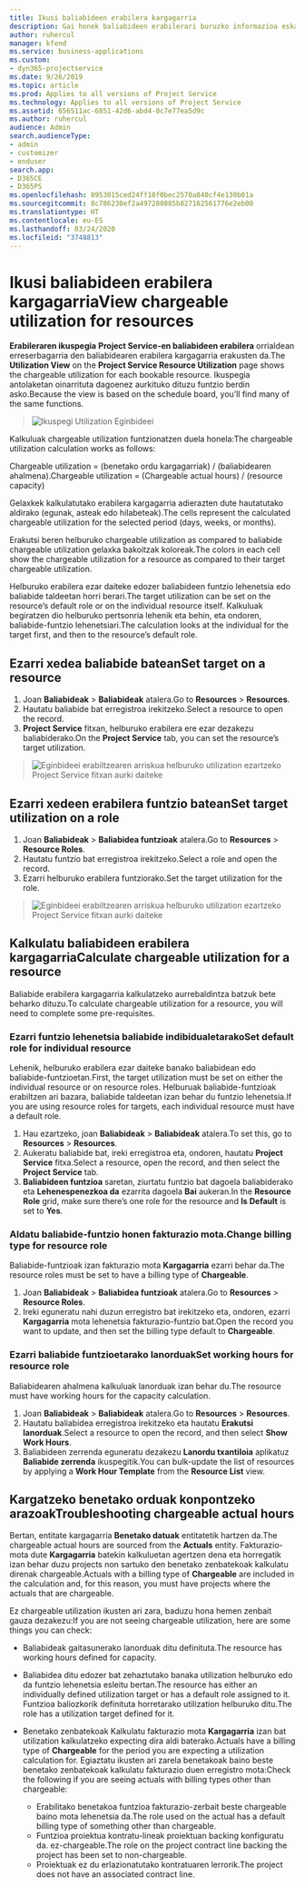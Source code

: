 ```yaml
---
title: Ikusi baliabideen erabilera kargagarria
description: Gai honek baliabideen erabilerari buruzko informazioa eskaintzen du.
author: ruhercul
manager: kfend
ms.service: business-applications
ms.custom:
- dyn365-projectservice
ms.date: 9/26/2019
ms.topic: article
ms.prod: Applies to all versions of Project Service
ms.technology: Applies to all versions of Project Service
ms.assetid: 656511ac-6851-42d6-abd4-0c7e77ea5d9c
ms.author: ruhercul
audience: Admin
search.audienceType:
- admin
- customizer
- enduser
search.app:
- D365CE
- D365PS
ms.openlocfilehash: 8953015ced24ff10f0bec2570a840cf4e130b01a
ms.sourcegitcommit: 8c786230ef2a497280885b827162561776e2eb00
ms.translationtype: HT
ms.contentlocale: eu-ES
ms.lasthandoff: 03/24/2020
ms.locfileid: "3748813"
---
```

# <a name="view-chargeable-utilization-for-resources"></a><span data-ttu-id="51d0c-103">Ikusi baliabideen erabilera kargagarria</span><span class="sxs-lookup"><span data-stu-id="51d0c-103">View chargeable utilization for resources</span></span>
 
<span data-ttu-id="51d0c-104">**Erabileraren ikuspegia** **Project Service-en baliabideen erabilera** orrialdean erreserbagarria den baliabidearen erabilera kargagarria erakusten da.</span><span class="sxs-lookup"><span data-stu-id="51d0c-104">The **Utilization View** on the **Project Service Resource Utilization** page shows the chargeable utilization for each bookable resource.</span></span> <span data-ttu-id="51d0c-105">Ikuspegia antolaketan oinarrituta dagoenez aurkituko dituzu funtzio berdin asko.</span><span class="sxs-lookup"><span data-stu-id="51d0c-105">Because the view is based on the schedule board, you’ll find many of the same functions.</span></span>

> ![Ikuspegi Utilization Eginbideei](media/FAQ-utilization-1.png)
 

<span data-ttu-id="51d0c-107">Kalkuluak chargeable utilization funtzionatzen duela honela:</span><span class="sxs-lookup"><span data-stu-id="51d0c-107">The chargeable utilization calculation works as follows:</span></span>

   <span data-ttu-id="51d0c-108">Chargeable utilization = (benetako ordu kargagarriak) / (baliabidearen ahalmena).</span><span class="sxs-lookup"><span data-stu-id="51d0c-108">Chargeable utilization = (Chargeable actual hours) / (resource capacity)</span></span>

<span data-ttu-id="51d0c-109">Gelaxkek kalkulatutako erabilera kargagarria adierazten dute hautatutako aldirako (egunak, asteak edo hilabeteak).</span><span class="sxs-lookup"><span data-stu-id="51d0c-109">The cells represent the calculated chargeable utilization for the selected period (days, weeks, or months).</span></span>

<span data-ttu-id="51d0c-110">Erakutsi beren helburuko chargeable utilization as compared to baliabide chargeable utilization gelaxka bakoitzak koloreak.</span><span class="sxs-lookup"><span data-stu-id="51d0c-110">The colors in each cell show the chargeable utilization for a resource as compared to their target chargeable utilization.</span></span> 

<span data-ttu-id="51d0c-111">Helburuko erabilera ezar daiteke edozer baliabideen funtzio lehenetsia edo baliabide taldeetan horri berari.</span><span class="sxs-lookup"><span data-stu-id="51d0c-111">The target utilization can be set on the resource’s default role or on the individual resource itself.</span></span> <span data-ttu-id="51d0c-112">Kalkuluak begiratzen dio helburuko pertsonria lehenik eta behin, eta ondoren, baliabide-funtzio lehenetsiari.</span><span class="sxs-lookup"><span data-stu-id="51d0c-112">The calculation looks at the individual for the target first, and then to the resource’s default role.</span></span>

## <a name="set-target-on-a-resource"></a><span data-ttu-id="51d0c-113">Ezarri xedea baliabide batean</span><span class="sxs-lookup"><span data-stu-id="51d0c-113">Set target on a resource</span></span>

1. <span data-ttu-id="51d0c-114">Joan **Baliabideak** \> **Baliabideak** atalera.</span><span class="sxs-lookup"><span data-stu-id="51d0c-114">Go to **Resources** \> **Resources**.</span></span> 
2. <span data-ttu-id="51d0c-115">Hautatu baliabide bat erregistroa irekitzeko.</span><span class="sxs-lookup"><span data-stu-id="51d0c-115">Select a resource to open the record.</span></span> 
3. <span data-ttu-id="51d0c-116">**Project Service** fitxan, helburuko erabilera ere ezar dezakezu baliabiderako.</span><span class="sxs-lookup"><span data-stu-id="51d0c-116">On the **Project Service** tab, you can set the resource’s target utilization.</span></span>

> ![Eginbideei erabiltzearen arriskua helburuko utilization ezartzeko Project Service fitxan aurki daiteke](media/FAQ-utilization-2.png)
 
## <a name="set-target-utilization-on-a-role"></a><span data-ttu-id="51d0c-118">Ezarri xedeen erabilera funtzio batean</span><span class="sxs-lookup"><span data-stu-id="51d0c-118">Set target utilization on a role</span></span>

1. <span data-ttu-id="51d0c-119">Joan **Baliabideak** \> **Baliabidea funtzioak** atalera.</span><span class="sxs-lookup"><span data-stu-id="51d0c-119">Go to **Resources** \> **Resource Roles**.</span></span> 
2. <span data-ttu-id="51d0c-120">Hautatu funtzio bat erregistroa irekitzeko.</span><span class="sxs-lookup"><span data-stu-id="51d0c-120">Select a role and open the record.</span></span> 
3. <span data-ttu-id="51d0c-121">Ezarri helburuko erabilera funtziorako.</span><span class="sxs-lookup"><span data-stu-id="51d0c-121">Set the target utilization for the role.</span></span>

> ![Eginbideei erabiltzearen arriskua helburuko utilization ezartzeko Project Service fitxan aurki daiteke](media/FAQ-utilization-3.png)
 
## <a name="calculate-chargeable-utilization-for-a-resource"></a><span data-ttu-id="51d0c-123">Kalkulatu baliabideen erabilera kargagarria</span><span class="sxs-lookup"><span data-stu-id="51d0c-123">Calculate chargeable utilization for a resource</span></span>

<span data-ttu-id="51d0c-124">Baliabide erabilera kargagarria kalkulatzeko aurrebaldintza batzuk bete beharko dituzu.</span><span class="sxs-lookup"><span data-stu-id="51d0c-124">To calculate chargeable utilization for a resource, you will need to complete some pre-requisites.</span></span> 

### <a name="set-default-role-for-individual-resource"></a><span data-ttu-id="51d0c-125">Ezarri funtzio lehenetsia baliabide indibidualetarako</span><span class="sxs-lookup"><span data-stu-id="51d0c-125">Set default role for individual resource</span></span>

<span data-ttu-id="51d0c-126">Lehenik, helburuko erabilera ezar daiteke banako baliabidean edo baliabide-funtzioetan.</span><span class="sxs-lookup"><span data-stu-id="51d0c-126">First, the target utilization must be set on either the individual resource or on resource roles.</span></span> <span data-ttu-id="51d0c-127">Helburuak baliabide-funtzioak erabiltzen ari bazara, baliabide taldeetan izan behar du funtzio lehenetsia.</span><span class="sxs-lookup"><span data-stu-id="51d0c-127">If you are using resource roles for targets, each individual resource must have a default role.</span></span> 

1. <span data-ttu-id="51d0c-128">Hau ezartzeko, joan **Baliabideak** \> **Baliabideak** atalera.</span><span class="sxs-lookup"><span data-stu-id="51d0c-128">To set this, go to **Resources** \> **Resources**.</span></span> 
2. <span data-ttu-id="51d0c-129">Aukeratu baliabide bat, ireki erregistroa eta, ondoren, hautatu **Project Service** fitxa.</span><span class="sxs-lookup"><span data-stu-id="51d0c-129">Select a resource, open the record, and then select the **Project Service** tab.</span></span> 
3. <span data-ttu-id="51d0c-130">**Baliabideen funtzioa** saretan, ziurtatu funtzio bat dagoela baliabiderako eta **Lehenespenezkoa da** ezarrita dagoela **Bai** aukeran.</span><span class="sxs-lookup"><span data-stu-id="51d0c-130">In the **Resource Role** grid, make sure there’s one role for the resource and **Is Default** is set to **Yes**.</span></span>
 
### <a name="change-billing-type-for-resource-role"></a><span data-ttu-id="51d0c-131">Aldatu baliabide-funtzio honen fakturazio mota.</span><span class="sxs-lookup"><span data-stu-id="51d0c-131">Change billing type for resource role</span></span>

<span data-ttu-id="51d0c-132">Baliabide-funtzioak izan fakturazio mota **Kargagarria** ezarri behar da.</span><span class="sxs-lookup"><span data-stu-id="51d0c-132">The resource roles must be set to have a billing type of **Chargeable**.</span></span> 

1. <span data-ttu-id="51d0c-133">Joan **Baliabideak** \> **Baliabidea funtzioak** atalera.</span><span class="sxs-lookup"><span data-stu-id="51d0c-133">Go to **Resources** \> **Resource Roles**.</span></span> 
2. <span data-ttu-id="51d0c-134">Ireki eguneratu nahi duzun erregistro bat irekitzeko eta, ondoren, ezarri **Kargagarria** mota lehenetsia fakturazio-funtzio bat.</span><span class="sxs-lookup"><span data-stu-id="51d0c-134">Open the record you want to update, and then set the billing type default to **Chargeable**.</span></span>

### <a name="set-working-hours-for-resource-role"></a><span data-ttu-id="51d0c-135">Ezarri baliabide funtzioetarako lanorduak</span><span class="sxs-lookup"><span data-stu-id="51d0c-135">Set working hours for resource role</span></span>
 
<span data-ttu-id="51d0c-136">Baliabidearen ahalmena kalkuluak lanorduak izan behar du.</span><span class="sxs-lookup"><span data-stu-id="51d0c-136">The resource must have working hours for the capacity calculation.</span></span> 

1. <span data-ttu-id="51d0c-137">Joan **Baliabideak** \> **Baliabideak** atalera.</span><span class="sxs-lookup"><span data-stu-id="51d0c-137">Go to **Resources** \> **Resources**.</span></span> 
2. <span data-ttu-id="51d0c-138">Hautatu baliabidea erregistroa irekitzeko eta hautatu **Erakutsi lanorduak**.</span><span class="sxs-lookup"><span data-stu-id="51d0c-138">Select a resource to open the record, and then select **Show Work Hours**.</span></span> 
3. <span data-ttu-id="51d0c-139">Baliabideen zerrenda eguneratu dezakezu **Lanordu txantiloia** aplikatuz **Baliabide zerrenda** ikuspegitik.</span><span class="sxs-lookup"><span data-stu-id="51d0c-139">You can bulk-update the list of resources by applying a **Work Hour Template** from the **Resource List** view.</span></span>

## <a name="troubleshooting-chargeable-actual-hours"></a><span data-ttu-id="51d0c-140">Kargatzeko benetako orduak konpontzeko arazoak</span><span class="sxs-lookup"><span data-stu-id="51d0c-140">Troubleshooting chargeable actual hours</span></span>

<span data-ttu-id="51d0c-141">Bertan, entitate kargagarria **Benetako datuak** entitatetik hartzen da.</span><span class="sxs-lookup"><span data-stu-id="51d0c-141">The chargeable actual hours are sourced from the **Actuals** entity.</span></span> <span data-ttu-id="51d0c-142">Fakturazio-mota dute **Kargagarria** batekin kalkuluetan agertzen dena eta horregatik izan behar duzu projects non sartuko den benetako zenbatekoak kalkulatu direnak chargeable.</span><span class="sxs-lookup"><span data-stu-id="51d0c-142">Actuals with a billing type of **Chargeable** are included in the calculation and, for this reason, you must have projects where the actuals that are chargeable.</span></span>

<span data-ttu-id="51d0c-143">Ez chargeable utilization ikusten ari zara, baduzu hona hemen zenbait gauza dezakezu:</span><span class="sxs-lookup"><span data-stu-id="51d0c-143">If you are not seeing chargeable utilization, here are some things you can check:</span></span>

- <span data-ttu-id="51d0c-144">Baliabideak gaitasunerako lanorduak ditu definituta.</span><span class="sxs-lookup"><span data-stu-id="51d0c-144">The resource has working hours defined for capacity.</span></span>
- <span data-ttu-id="51d0c-145">Baliabidea ditu edozer bat zehaztutako banaka utilization helburuko edo da funtzio lehenetsia esleitu bertan.</span><span class="sxs-lookup"><span data-stu-id="51d0c-145">The resource has either an individually defined utilization target or has a default role assigned to it.</span></span> <span data-ttu-id="51d0c-146">Funtzioa baliozkorik definituta horretarako utilization helburuko ditu.</span><span class="sxs-lookup"><span data-stu-id="51d0c-146">The role has a utilization target defined for it.</span></span>
- <span data-ttu-id="51d0c-147">Benetako zenbatekoak Kalkulatu fakturazio mota **Kargagarria** izan bat utilization kalkulatzeko expecting dira aldi baterako.</span><span class="sxs-lookup"><span data-stu-id="51d0c-147">Actuals have a billing type of **Chargeable** for the period you are expecting a utilization calculation for.</span></span> <span data-ttu-id="51d0c-148">Egiaztatu ikusten ari zarela benetakoak baino beste benetako zenbatekoak kalkulatu fakturazio duen erregistro mota:</span><span class="sxs-lookup"><span data-stu-id="51d0c-148">Check the following if you are seeing actuals with billing types other than chargeable:</span></span>

  - <span data-ttu-id="51d0c-149">Erabilitako benetakoa funtzioa fakturazio-zerbait beste chargeable baino mota lehenetsia da.</span><span class="sxs-lookup"><span data-stu-id="51d0c-149">The role used on the actual has a default billing type of something other than chargeable.</span></span>
  - <span data-ttu-id="51d0c-150">Funtzioa proiektua kontratu-lineak proiektuan backing konfiguratu da. ez-chargeable.</span><span class="sxs-lookup"><span data-stu-id="51d0c-150">The role on the project contract line backing the project has been set to non-chargeable.</span></span>
  - <span data-ttu-id="51d0c-151">Proiektuak ez du erlazionatutako kontratuaren lerrorik.</span><span class="sxs-lookup"><span data-stu-id="51d0c-151">The project does not have an associated contract line.</span></span>

